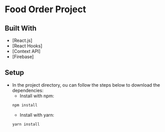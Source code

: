 # Food Order Project





## Built With

- [React.js]
- [React Hooks]
- [Context API]
- [Firebase]



## Setup

- In the project directory, ou can follow the steps below to download the dependencies:
  - Install with npm:
  ```sh
  npm install
  ```
  - Install with yarn:
  ```sh
  yarn install
  ```


